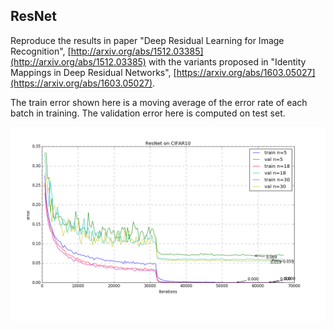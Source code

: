 
## ResNet

Reproduce the results in paper "Deep Residual Learning for Image Recognition", [http://arxiv.org/abs/1512.03385](http://arxiv.org/abs/1512.03385)
with the variants proposed in "Identity Mappings in Deep Residual Networks", [https://arxiv.org/abs/1603.05027](https://arxiv.org/abs/1603.05027).

The train error shown here is a moving average of the error rate of each batch in training.
The validation error here is computed on test set.

![cifar10](cifar10-resnet.png)

<!--
   -Download model:
   -[Cifar10 n=18](https://drive.google.com/open?id=0B308TeQzmFDLeHpSaHAxWGV1WDg)
	 -->
